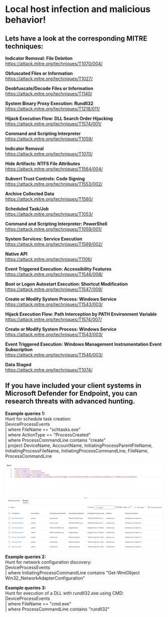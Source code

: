 # Local host infection and malicious behavior!

## Lets have a look at the corresponding MITRE techniques:

**Indicator Removal: File Deletion**  
https://attack.mitre.org/techniques/T1070/004/

**Obfuscated Files or Information**  
https://attack.mitre.org/techniques/T1027/

**Deobfuscate/Decode Files or Information**  
https://attack.mitre.org/techniques/T1140/

**System Binary Proxy Execution: Rundll32**  
https://attack.mitre.org/techniques/T1218/011/

**Hijack Execution Flow: DLL Search Order Hijacking**  
https://attack.mitre.org/techniques/T1574/001/

**Command and Scripting Interpreter**  
https://attack.mitre.org/techniques/T1059/

**Indicator Removal**  
https://attack.mitre.org/techniques/T1070/

**Hide Artifacts: NTFS File Attributes**  
https://attack.mitre.org/techniques/T1564/004/

**Subvert Trust Controls: Code Signing**  
https://attack.mitre.org/techniques/T1553/002/

**Archive Collected Data**  
https://attack.mitre.org/techniques/T1560/

**Scheduled Task/Job**  
https://attack.mitre.org/techniques/T1053/

**Command and Scripting Interpreter: PowerShell**  
https://attack.mitre.org/techniques/T1059/001/

**System Services: Service Execution**  
https://attack.mitre.org/techniques/T1569/002/

**Native API**  
https://attack.mitre.org/techniques/T1106/

**Event Triggered Execution: Accessibility Features**  
https://attack.mitre.org/techniques/T1546/008/

**Boot or Logon Autostart Execution: Shortcut Modification**  
https://attack.mitre.org/techniques/T1547/009/

**Create or Modify System Process: Windows Service**  
https://attack.mitre.org/techniques/T1543/003/

**Hijack Execution Flow: Path Interception by PATH Environment Variable**  
https://attack.mitre.org/techniques/T1574/007/

**Create or Modify System Process: Windows Service**  
https://attack.mitre.org/techniques/T1543/003/

**Event Triggered Execution: Windows Management Instrumentation Event Subscription**  
https://attack.mitre.org/techniques/T1546/003/

**Data Staged**  
https://attack.mitre.org/techniques/T1074/

## If you have included your client systems in Microsoft Defender for Endpoint, you can research threats with advanced hunting.

**Example queries 1:**  
Hunt for schedule task creation:  
DeviceProcessEvents  
| where FileName == "schtasks.exe"  
| where ActionType == "ProcessCreated"  
| where ProcessCommandLine contains "create"  
| project DeviceName, AccountName, InitiatingProcessParentFileName, InitiatingProcessFileName, InitiatingProcessCommandLine, FileName, ProcessCommandLine

<img src="/Different_hunting_methods/Images/Hunt_Query_1.png" alt="Hunting Query">

**Example queries 2:**  
Hunt for network configuration discovery:  
DeviceProcessEvents  
| where InitiatingProcessCommandLine contains "Get-WmiObject Win32_NetworkAdapterConfiguration"

**Example queries 3:**  
Hunt for execution of a DLL with rundll32.exe using CMD:  
DeviceProcessEvents  
| where FileName == "cmd.exe"  
| where ProcessCommandLine contains "rundll32"